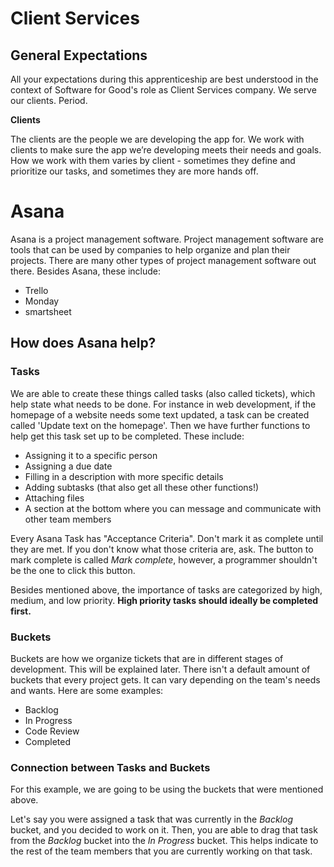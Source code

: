 # Client Services
## General Expectations
All your expectations during this apprenticeship are best understood in the context of Software for Good's role as Client Services company. We serve our clients. Period.
  
**Clients**
  
The clients are the people we are developing the app for. We work with clients to make sure the app we’re developing meets their needs and goals. How we work with them varies by client - sometimes they define and prioritize our tasks, and sometimes they are more hands off.

# Asana
Asana is a project management software. Project management software are tools that can be used by companies to help organize and plan their projects. There are many other types of project management software out there. Besides Asana, these include:
- Trello
- Monday
- smartsheet

## How does Asana help?
### **Tasks**
We are able to create these things called tasks (also called tickets), which help state what needs to be done. For instance in web development, if the homepage of a website needs some text updated, a task can be created called 'Update text on the homepage'. Then we have further functions to help get this task set up to be completed. These include:
- Assigning it to a specific person
- Assigning a due date
- Filling in a description with more specific details
- Adding subtasks (that also get all these other functions!)
- Attaching files
- A section at the bottom where you can message and communicate with other team members
  
Every Asana Task has "Acceptance Criteria". Don't mark it as complete until they are met. If you don't know what those criteria are, ask. The button to mark complete is called *Mark complete*, however, a programmer shouldn't be the one to click this button. 
  
Besides mentioned above, the importance of tasks are categorized by high, medium, and low priority. **High priority tasks should ideally be completed first.**
  
### **Buckets**  
Buckets are how we organize tickets that are in different stages of development. This will be explained later. There isn't a default amount of buckets that every project gets. It can vary depending on the team's needs and wants. Here are some examples:
- Backlog
- In Progress
- Code Review
- Completed
  
### **Connection between Tasks and Buckets**
For this example, we are going to be using the buckets that were mentioned above.
  
Let's say you were assigned a task that was currently in the *Backlog* bucket, and you decided to work on it. Then, you are able to drag that task from the *Backlog* bucket into the *In Progress* bucket. This helps indicate to the rest of the team members that you are currently working on that task.